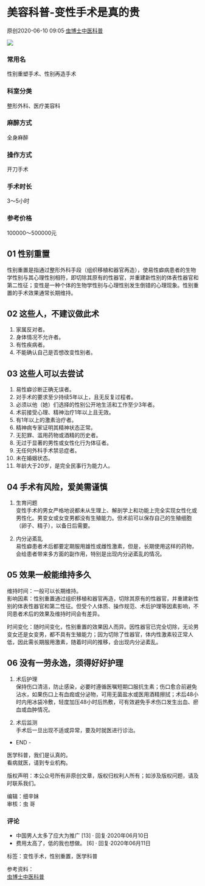 # 美容科普-变性手术是真的贵

原创2020-06-10 09:05·[虫博士中医科普](https://www.toutiao.com/c/user/token/MS4wLjABAAAAnPOTXjEdezSo1Qo7ZeUVRhddHpSaatTip3kRMD8ol5kaK7iGPSs6mOBKi939mVb8/?source=tuwen_detail)

![](https://p3-sign.toutiaoimg.com/pgc-image/580802649eb44cb899e8b32ed2e14c4a~tplv-tt-origin-web:gif.jpeg?_iz=58558&from=article.pc_detail&lk3s=953192f4&x-expires=1739856133&x-signature=onhDdzSB9AvbIVmhTqJcxHLlS60%3D)

### 常用名
性别重塑手术、性别再造手术

### 科室分类
整形外科、医疗美容科

### 麻醉方式
全身麻醉

### 操作方式
开刀手术

### 手术时长
3～5小时

### 参考价格
100000～500000元

## 01 性别重置
性别重置是指通过整形外科手段（组织移植和器官再造），使易性癖病患者的生物学性别与其心理性别相符，即切除其原有的性器官，并重建新性别的体表性器官和第二性征；变性是一种个体的生物学性别与心理性别发生倒错的心理现象。性别重置的手术效果通常长期维持。

## 02 这些人，不建议做此术
1. 家属反对者。
2. 身体情况不允许者。
3. 有性疾病者。
4. 不能确认自己是否想改变性别者。

## 03 这些人可以去尝试
1. 易性癖诊断正确无误者。
2. 对手术的要求至少持续5年以上，且无反复过程者。
3. 必须以他（她）们选择的性别公开地生活和工作至少3年者。
4. 术前接受心理、精神治疗1年以上且无效。
5. 有1年以上的激素治疗者。
6. 精神病专家证明其精神状态正常。
7. 无犯罪、滥用药物或酒精的历史者。
8. 无过于显著的男性或女性化行为体征者。
9. 无任何外科手术禁忌症者。
10. 未在婚姻状态。
11. 年龄大于20岁，是完全民事行为能力人。

## 04 手术有风险，爱美需谨慎
1. 生育问题  
变性手术的男女严格地说都未从生理上、解剖学上和功能上完全实现女性化或男性化。男变女或女变男都没有生殖能力。但术前可以保存自己的生殖细胞（卵子、精子），以备日后需要。

2. 内分泌紊乱  
易性癖患者术后都要定期服用雄性或雌性激素，但是，长期使用这样的药物，会给患者带来多方面的副作用，特别是出现内分泌紊乱的情况。

## 05 效果一般能维持多久
维持时间：一般可以长期维持。  
影响因素：性别重置通过组织移植和器官再造，切除其原有的性器官，并重建新性别的体表性器官和第二性征。但受个人体质、操作规范、术后护理等因素影响，不同患者术后的效果及维持时间会有差异。

时间变化：随时间变化，性别重置的效果因人而异。因性器官已完全切除，无论男变女还是女变男，都不具有生殖能力；因为切除了性器官，体内性激素较正常人低，因此需长期服用激素，随着时间的推移，会出现内分泌紊乱。

## 06 没有一劳永逸，须得好好护理
1. 术后护理  
保持伤口清洁，防止感染，必要时遵循医嘱短期口服抗生素；伤口愈合前避免沾水，如果伤口上有血痂或分泌物，可用无菌盐水或医用酒精擦拭；术后48小时内用冰袋冷敷，轻度加压48小时后热敷，可有效避免手术伤口发生出血、瘀血或血肿情况。

2. 术后监测  
手术后一旦出现不适或异常，要及时就医进行诊治。

- END -

医学科普，我们是认真的。  
看病就医，请到专业机构。

版权声明：本公众号所有非原创文章，版权归权利人所有；如涉及版权问题，请及时联系我们。

编辑：细辛妹  
审核：虫 哥

### 评论
- 中国男人太多了应大为推广 [13] · 回复·2020年06月10日
- 费用太高了，低的我也想做。 [6] · 回复·2020年06月11日

标签：变性手术，性别重置，医学科普

参考资料：  
[虫博士中医科普](https://www.toutiao.com/c/user/token/MS4wLjABAAAAnPOTXjEdezSo1Qo7ZeUVRhddHpSaatTip3kRMD8ol5kaK7iGPSs6mOBKi939mVb8/?source=tuwen_detail)